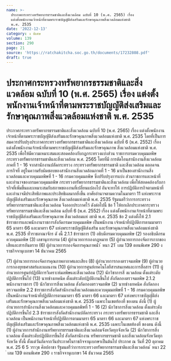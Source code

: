 ```yaml
---
name: >-
  ประกาศกระทรวงทรัพยากรธรรมชาติและสิ่งแวดล้อม ฉบับที่ 10 (พ.ศ. 2565) เรื่อง
  แต่งตั้งพนักงานเจ้าหน้าที่ตามพระราชบัญญัติส่งเสริมและรักษาคุณภาพสิ่งแวดล้อมแห่งชาติ
  พ.ศ. 2535
date: '2022-12-13'
category: ง พิเศษ
volume: 139
section: 290
page: 21
source: 'https://ratchakitcha.soc.go.th/documents/17232808.pdf'
draft: true
---
```


# ประกาศกระทรวงทรัพยากรธรรมชาติและสิ่งแวดล้อม ฉบับที่ 10 (พ.ศ. 2565) เรื่อง แต่งตั้งพนักงานเจ้าหน้าที่ตามพระราชบัญญัติส่งเสริมและรักษาคุณภาพสิ่งแวดล้อมแห่งชาติ พ.ศ. 2535

ประกาศกระทรวงทรัพยากรธรรมชาติและสิ่งแวดล้อม ฉบับที่ 10 (พ.ศ. 2565) เรื่อง แต่งตั้งพนักงานเจ้าหน้าที่ตามพระราชบัญญัติส่งเสริมและรักษาคุณภาพสิ่งแวดล้อมแห่งชาติ พ.ศ. 2535 โดยที่เป็นการสมควรปรับปรุงประกาศกระทรวงทรัพยากรธรรมชาติและสิ่งแวดล้อม ฉบับที่ 6 (พ.ศ. 2552) เรื่อง แต่งตั้งพนักงานเจ้าหน้าที่ตามพระราชบัญญัติส่งเสริมและรักษาคุณภาพ สิ่งแวดล้อมแห่งชาติ พ.ศ. 2535 เพื่อให้มีความเหมาะสมและสอดคล้องกับกฎกระทรวงแบ่งส่วน ราชการกรมควบคุมมลพิษ กระทรวงทรัพยากรธรรมชาติและสิ่งแวดล้อม พ.ศ. 2565 โดยที่มี การตัดโอนสานักงานสิ่งแวดล้อมภาคที่ 1 - 16 จากสานักงานปลัดกระทรวง กระทรวงทรัพยากรธรรมชาติ และสิ่งแวดล้อม ตลอดจนภารกิจที่ อยู่ในความรับผิดชอบของสานักงานสิ่งแวดล้อมภาคที่ 1 - 16 มาเป็นของสานักงานสิ่งแวดล้อมและควบคุมมลพิษที่ 1 - 16 กรมควบคุมมลพิษ ซึ่งปรับปรุงการแบ่ง ส่วนราชการและหน้าที่และอำนาจของกรมควบคุมมลพิษ กระทรวงทรัพยากรธรรมชาติและสิ่งแวดล้อม เพื่อให้สอดคล้องกับภา รกิจที่เพิ่มขึ้นและเหมาะสมกับสภาพของงานที่เปลี่ยนแปลงไป อันจะทาให้ การปฏิบัติภารกิจตามหน้าที่และอำนาจมีประสิทธิภาพและประสิทธิผลมากยิ่งขึ้น อาศัยอำนาจตามความในมาตรา 11 แห่งพระราชบัญญัติส่งเสริมและรักษาคุณภาพ สิ่งแวดล้อมแห่งชาติ พ.ศ. 2535 รัฐมนตรีว่าการกระทรวงทรัพยากรธรรมชาติและสิ่งแวดล้อม จึงออกประกาศไว้ ดังต่อไปนี้ ข้อ 1 ให้ยกเลิกประกาศกระทรวงทรัพยากรธรรมชาติและสิ่งแวดล้อม ฉบับที่ 6 (พ.ศ. 2552) เรื่อง แต่งตั้งพนักงานเจ้าหน้าที่ตามพระราชบัญญัติส่งเสริมและรักษาคุณภาพ สิ่งแวดล้อมแห่ งชาติ พ.ศ. 2535 ข้อ 2 แต่งตั้งให้ 2.1 ข้าราชการและพนักงานราชการสังกัดกรมควบคุมมลพิษ เป็นพนักงาน เจ้าหน้าที่ปฏิบัติการตามมาตรา 65 มาตรา 66 และมาตรา 67 แห่งพระราชบัญญัติส่งเสริม และรักษาคุณภาพสิ่งแวดล้อมแห่งชาติ พ.ศ. 2535 ทั่วราชอาณาจักร ดั งนี้ 2.1.1 ข้าราชการ (1) อธิบดีกรมควบคุมมลพิษ (2) รองอธิบดีกรมควบคุมมลพิษ (3) เลขานุการกรม (4) ผู้อำนวยการกองกฎหมาย (5) ผู้อำนวยการกองจัดการกากของเสียและสารอันตราย (6) ผู้อำนวยการกองจัดการคุณภาพน้ำ ้ หนา 21 ่ เลม 139 ตอนพิเศษ 290 ง ราชกิจจานุเบกษา 14 ธันวาคม 2565

(7) ผู้อำนวยการกองจัดการคุณภาพอากาศและเสียง (8) ผู้อำนวยการกองตรวจมลพิษ (9) ผู้อำนวยการกองยุทธศาสตร์และแผนงาน (10) ผู้อำนวยการศูนย์เทคโนโลยีสารสนเทศและการสื่อสาร (11) ผู้อำนวยการศูนย์ปฏิบัติการวิเคราะห์มลพิษและสิ่งแวดล้อม (12) นักวิชาการสิ่ งแวดล้อม ตั้งแต่ระดับปฏิบัติการขึ้นไป (13) นายช่างเทคนิค ตั้งแต่ระดับปฏิบัติงานขึ้นไป สังกัดกองตรวจมลพิษ 2.1.2 พนักงานราชการ (1) นักวิชาการสิ่งแวดล้อม สังกัดกองตรวจมลพิษ (2) นายช่างเทคนิค สังกัดกองตรวจมลพิษ 2.2 ข้าราชการสังกัดสำนักงานสิ่งแวดล้อมและควบคุมมลพิษที่ 1 - 16 กรมควบคุมมลพิษ เป็นพนักงานเจ้าหน้าที่ปฏิบัติการตามมาตรา 65 มาตรา 66 และมาตรา 67 แห่งพระราชบัญญัติส่งเสริมและรักษาคุณภาพสิ่งแวดล้อมแห่งชาติ พ.ศ. 2535 เฉพาะในเขตท้องที่ ของตน ดังนี้ (1) ผู้อำนวยการสำนักงานสิ่งแวดล้อมและควบคุมมลพิษที่ 1 - 16 (2) นักวิชาการสิ่งแวดล้อม ตั้งแต่ระดับปฏิบัติการขึ้นไป 2.3 ข้าราชการสังกัดสำนักงานปลัดกระทรวง กระทรวงทรัพยากรธรรมชาติ และสิ่งแวดล้อม เป็นพนักงานเจ้าหน้าที่ปฏิบัติการตามมาตรา 65 มาตรา 66 และมาตรา 67 แห่งพระราชบัญญัติส่งเสริมและรักษาคุณภาพสิ่งแวดล้อมแห่งชาติ พ.ศ. 2535 เฉพาะในเขตท้องที่ ของตน ดังนี้ (1) ผู้อำนวยการสำนักงานทรัพยากรธรรมชาติและสิ่งแวดล้อมจังหวัดทุกจังหวัด (2) นักวิชาการสิ่งแวดล้อม ตั้งแต่ระดับปฏิบัติการขึ้นไป สังกัดสานักงาน ทรัพยากรธรรมชาติ และสิ่งแวดล้อมจังหวัดทุกจังหวัด ทั้งนี้ ตั้งแต่วันถัดจากวันประกาศในราชกิจจานุเบกษาเป็นต้นไป ประกาศ ณ วันที่ 20 ตุลาคม พ.ศ. 25 6 5 วราวุธ ศิลปอาชา รัฐมนตรีว่าการกระทรวงทรัพยากรธรรมชาติและสิ่งแวดล้อม ้ หนา 22 ่ เลม 139 ตอนพิเศษ 290 ง ราชกิจจานุเบกษา 14 ธันวาคม 2565
